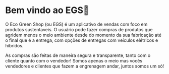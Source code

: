 # Bem vindo ao EGS👋

O Eco Green Shop (ou EGS) é um aplicativo de vendas com foco em produtos sustentaveis. O usuário pode fazer compras de produtos que agridem menos o meio ambiente desde do momento da sua fabricação até o final que é a entrega, com opções de entregas com veículos elétricos e híbridos. 

As compras são feitas de maneira segura e transparente, tanto com o cliente quanto com o vendedor! Somos apenas o meio mas vocês vendedores e clientes que fazem a engrenagem andar, juntos somos um só!

